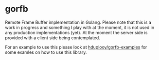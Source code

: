 # gorfb

Remote Frame Buffer implementation in Golang. Please note that this is a work in progress and something I play with at the moment, it is not used in any production implementations (yet). At the moment the server side is provided with a client side being contemplated.

For an example to use this please look at [hduplooy/gorfb-examples](https://github.com/hduplooy/gorfb-examples) for some examles on how to use this library.

